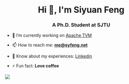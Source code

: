 <h1 align="center">Hi 👋, I'm Siyuan Feng</h1>
<h3 align="center">A Ph.D. Student at SJTU</h3>

- 🔭 I’m currently working on [Apache TVM](https://github.com/apache/tvm)

- 📫 How to reach me: **me@syfeng.net**

- 📄 Know about my experiences: [Linkedin](https://www.linkedin.com/in/syfeng/)

- ⚡ Fun fact: **Love coffee**

<a align="center" href="https://github.com/anuraghazra/github-readme-stats">
  <img align="left" src="https://github-readme-stats.vercel.app/api?username=hzfengsy&show_icons=true&count_private=true&hide=stars&theme=dark"/>
</a>


